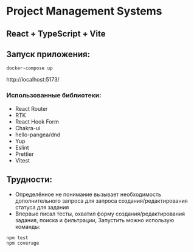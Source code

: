 # Project Management Systems

## React + TypeScript + Vite

## Запуск приложения:
```
docker-compose up
```
http://localhost:5173/


### Использованные библиотеки:

- React Router
- RTK
- React Hook Form
- Chakra-ui
- hello-pangea/dnd
- Yup
- Eslint
- Prettier
- Vitest

## Трудности:

- Определённое не понимание вызывает необходимость дополнительного запроса для запроса создания/редактирования статуса для задания  
- Впервые писал тесты, охватил форму создания/редактирования задания, поиска и фильтрации, Запустить можно использую команды: 

```
npm test
npm coverage
```
